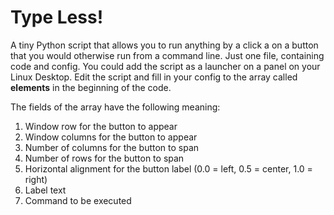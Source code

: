 # Type Less!
A tiny Python script that allows you to run anything by a click a on a button that you would otherwise run from a command line.
Just one file, containing code and config. You could add the script as a launcher on a panel on your Linux Desktop.
Edit the script and fill in your config to the array called **elements** in the beginning of the code.

The fields of the array have the following meaning:
1. Window row for the button to appear
1. Window columns for the button to appear
1. Number of columns for the button to span
1. Number of rows for the button to span
1. Horizontal alignment for the button label (0.0 = left, 0.5 = center, 1.0 = right)
1. Label text
1. Command to be executed

